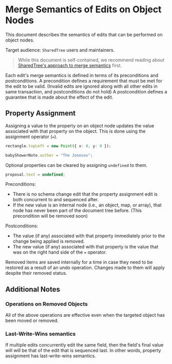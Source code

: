 # Merge Semantics of Edits on Object Nodes

This document describes the semantics of edits that can be performed on object nodes.

Target audience: `SharedTree` users and maintainers.

> While this document is self-contained, we recommend reading about [SharedTree's approach to merge semantics](merge-semantics) first.

Each edit's merge semantics is defined in terms of its preconditions and postconditions.
A precondition defines a requirement that must be met for the edit to be valid.
(Invalid edits are ignored along with all other edits in same transaction, and postconditions do not hold)
A postcondition defines a guarantee that is made about the effect of the edit.

## Property Assignment

Assigning a value to the property on an object node updates the value associated with that property on the object.
This is done using the assignment operator (`=`).

```typescript
rectangle.topLeft = new Point({ x: 0, y: 0 });
```

```typescript
babyShowerNote.author = "The Joneses";
```

Optional properties can be cleared by assigning `undefined` to them.

```typescript
proposal.text = undefined;
```

Preconditions:
* There is no schema change edit that the property assignment edit is both concurrent to and sequenced after.
* If the new value is an internal node (i.e., an object, map, or array), that node has never been part of the document tree before.
  (This precondition will be removed soon)

Postconditions:
* The value (if any) associated with that property immediately prior to the change being applied is removed.
* The new value (if any) associated with that property is the value that was on the right hand side of the `=` operator.

Removed items are saved internally for a time in case they need to be restored as a result of an undo operation.
Changes made to them will apply despite their removed status.

## Additional Notes

### Operations on Removed Objects

All of the above operations are effective even when the targeted object has been moved or removed.

### Last-Write-Wins semantics

If multiple edits concurrently edit the same field, then the field's final value will will be that of the edit that is sequenced last.
In other words, property assignment has last-write-wins semantics.
